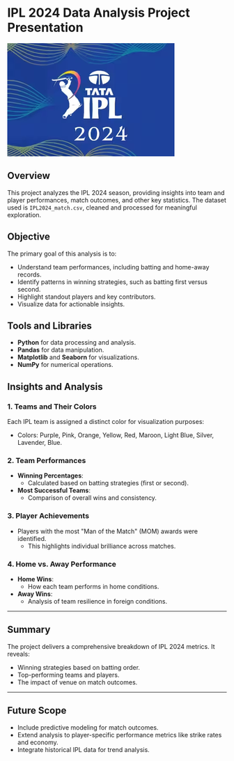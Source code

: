 # IPL 2024 Data Analysis Project Presentation

![ipl_logo](TATA_IPL_2024_Logo.png)

## Overview
This project analyzes the IPL 2024 season, providing insights into team and player performances, match outcomes, and other key statistics. The dataset used is `IPL2024_match.csv`, cleaned and processed for meaningful exploration.

## Objective
The primary goal of this analysis is to:
- Understand team performances, including batting and home-away records.
- Identify patterns in winning strategies, such as batting first versus second.
- Highlight standout players and key contributors.
- Visualize data for actionable insights.

## Tools and Libraries
- **Python** for data processing and analysis.
- **Pandas** for data manipulation.
- **Matplotlib** and **Seaborn** for visualizations.
- **NumPy** for numerical operations.

## Insights and Analysis

### 1. Teams and Their Colors
Each IPL team is assigned a distinct color for visualization purposes:
- Colors: Purple, Pink, Orange, Yellow, Red, Maroon, Light Blue, Silver, Lavender, Blue.

### 2. Team Performances
- **Winning Percentages**:
  - Calculated based on batting strategies (first or second).
- **Most Successful Teams**:
  - Comparison of overall wins and consistency.

### 3. Player Achievements
- Players with the most "Man of the Match" (MOM) awards were identified.
  - This highlights individual brilliance across matches.

### 4. Home vs. Away Performance
- **Home Wins**:
  - How each team performs in home conditions.
- **Away Wins**:
  - Analysis of team resilience in foreign conditions.

---

## Summary
The project delivers a comprehensive breakdown of IPL 2024 metrics. It reveals:
- Winning strategies based on batting order.
- Top-performing teams and players.
- The impact of venue on match outcomes.

---

## Future Scope
- Include predictive modeling for match outcomes.
- Extend analysis to player-specific performance metrics like strike rates and economy.
- Integrate historical IPL data for trend analysis.

